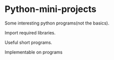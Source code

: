 # Python-mini-projects
Some interesting python programs(not the basics).


Import required libraries.

Useful short programs.

Implementable on programs
